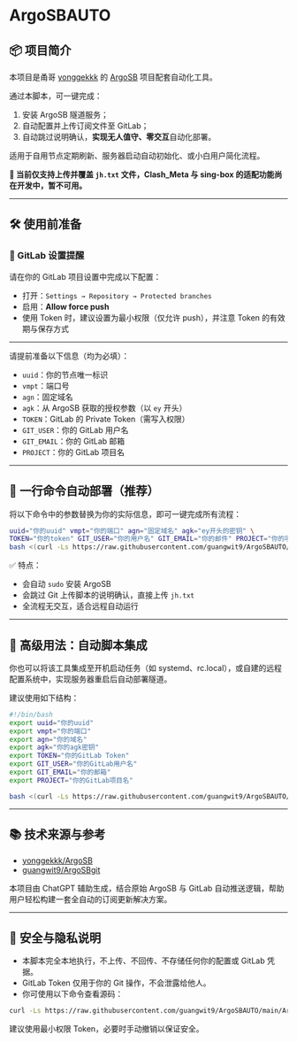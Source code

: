 # ArgoSBAUTO

## 📦 项目简介

本项目是甬哥 [yonggekkk](https://github.com/yonggekkk) 的 [ArgoSB](https://github.com/yonggekkk/ArgoSB) 项目配套自动化工具。

通过本脚本，可一键完成：

1. 安装 ArgoSB 隧道服务；
2. 自动配置并上传订阅文件至 GitLab；
3. 自动跳过说明确认，**实现无人值守、零交互**自动化部署。

适用于自用节点定期刷新、服务器启动自动初始化、或小白用户简化流程。

**🔁 当前仅支持上传并覆盖 `jh.txt` 文件，Clash_Meta 与 sing-box 的适配功能尚在开发中，暂不可用。**

---


## 🛠 使用前准备

### 🔐 GitLab 设置提醒

请在你的 GitLab 项目设置中完成以下配置：

- 打开：`Settings → Repository → Protected branches`
- 启用：**Allow force push**
- 使用 Token 时，建议设置为最小权限（仅允许 push），并注意 Token 的有效期与保存方式

---


请提前准备以下信息（均为必填）：

- `uuid`：你的节点唯一标识
- `vmpt`：端口号
- `agn`：固定域名
- `agk`：从 ArgoSB 获取的授权参数（以 `ey` 开头）
- `TOKEN`：GitLab 的 Private Token（需写入权限）
- `GIT_USER`：你的 GitLab 用户名
- `GIT_EMAIL`：你的 GitLab 邮箱
- `PROJECT`：你的 GitLab 项目名

---

## 🚀 一行命令自动部署（推荐）

将以下命令中的参数替换为你的实际信息，即可一键完成所有流程：

```bash
uuid="你的uuid" vmpt="你的端口" agn="固定域名" agk="ey开头的密钥" \
TOKEN="你的token" GIT_USER="你的用户名" GIT_EMAIL="你的邮件" PROJECT="你的项目" \
bash <(curl -Ls https://raw.githubusercontent.com/guangwit9/ArgoSBAUTO/main/ArgoSBAUTO.sh)
```

✅ 特点：

- 会自动 `sudo` 安装 ArgoSB
- 会跳过 Git 上传脚本的说明确认，直接上传 `jh.txt`
- 全流程无交互，适合远程自动运行

---


## 🧰 高级用法：自动脚本集成

你也可以将该工具集成至开机启动任务（如 systemd、rc.local），或自建的远程配置系统中，实现服务器重启后自动部署隧道。

建议使用如下结构：

```bash
#!/bin/bash
export uuid="你的uuid"
export vmpt="你的端口"
export agn="你的域名"
export agk="你的agk密钥"
export TOKEN="你的GitLab Token"
export GIT_USER="你的GitLab用户名"
export GIT_EMAIL="你的邮箱"
export PROJECT="你的GitLab项目名"

bash <(curl -Ls https://raw.githubusercontent.com/guangwit9/ArgoSBAUTO/main/ArgoSBAUTO.sh)
```

---

## 📚 技术来源与参考

- [yonggekkk/ArgoSB](https://github.com/yonggekkk/ArgoSB)
- [guangwit9/ArgoSBgit](https://github.com/guangwit9/ArgoSBgit)

本项目由 ChatGPT 辅助生成，结合原始 ArgoSB 与 GitLab 自动推送逻辑，帮助用户轻松构建一套全自动的订阅更新解决方案。

---

## 🧭 安全与隐私说明

- 本脚本完全本地执行，不上传、不回传、不存储任何你的配置或 GitLab 凭据。
- GitLab Token 仅用于你的 Git 操作，不会泄露给他人。
- 你可使用以下命令查看源码：

```bash
curl -Ls https://raw.githubusercontent.com/guangwit9/ArgoSBAUTO/main/ArgoSBAUTO.sh | less
```

建议使用最小权限 Token，必要时手动撤销以保证安全。
